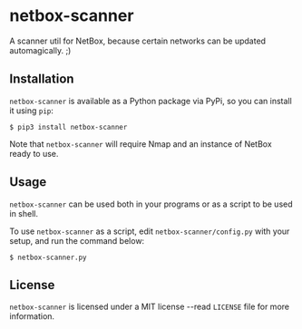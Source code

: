 # netbox-scanner
A scanner util for NetBox, because certain networks can be updated automagically.  ;)

## Installation
`netbox-scanner` is available as a Python package via PyPi, so you can install it using `pip`:

    $ pip3 install netbox-scanner

Note that `netbox-scanner` will require Nmap and an instance of NetBox ready to use.

## Usage
`netbox-scanner` can be used both in your programs or as a script to be used in shell.

To use `netbox-scanner` as a script, edit `netbox-scanner/config.py` with your setup, and run the command below:

    $ netbox-scanner.py

## License
`netbox-scanner` is licensed under a MIT license --read `LICENSE` file for more information.

